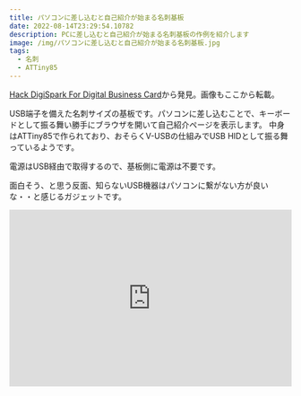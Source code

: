 ```yaml
---
title: パソコンに差し込むと自己紹介が始まる名刺基板
date: 2022-08-14T23:29:54.10782
description: PCに差し込むと自己紹介が始まる名刺基板の作例を紹介します
image: /img/パソコンに差し込むと自己紹介が始まる名刺基板.jpg
tags:
  - 名刺
  - ATTiny85
---
```

[Hack DigiSpark For Digital Business Card](https://hackaday.io/project/186265-hack-digispark-for-digital-business-card)から発見。画像もここから転載。

USB端子を備えた名刺サイズの基板です。パソコンに差し込むことで、キーボードとして振る舞い勝手にブラウザを開いて自己紹介ページを表示します。
中身はATTiny85で作られており、おそらくV-USBの仕組みでUSB HIDとして振る舞っているようです。

電源はUSB経由で取得するので、基板側に電源は不要です。

面白そう、と思う反面、知らないUSB機器はパソコンに繋がない方が良いな・・と感じるガジェットです。

<iframe width="100%" height="315" src="https://www.youtube.com/embed/2BLEFzPEG6Y" title="YouTube video player" frameborder="0" allow="accelerometer; autoplay; clipboard-write; encrypted-media; gyroscope; picture-in-picture" allowfullscreen></iframe>

